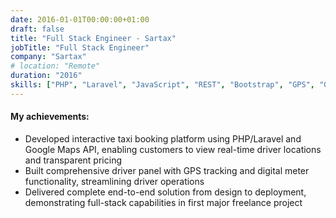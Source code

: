 ```yaml
---
date: 2016-01-01T00:00:00+01:00
draft: false
title: "Full Stack Engineer - Sartax"
jobTitle: "Full Stack Engineer"
company: "Sartax"
# location: "Remote"
duration: "2016"
skills: ["PHP", "Laravel", "JavaScript", "REST", "Bootstrap", "GPS", "Google Maps"]
---
```


#### My achievements:
- Developed interactive taxi booking platform using PHP/Laravel and Google Maps API, enabling customers to view real-time driver locations and transparent pricing
- Built comprehensive driver panel with GPS tracking and digital meter functionality, streamlining driver operations
- Delivered complete end-to-end solution from design to deployment, demonstrating full-stack capabilities in first major freelance project
